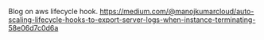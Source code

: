 Blog on aws lifecycle hook.
https://medium.com/@manojkumarcloud/auto-scaling-lifecycle-hooks-to-export-server-logs-when-instance-terminating-58e06d7c0d6a
